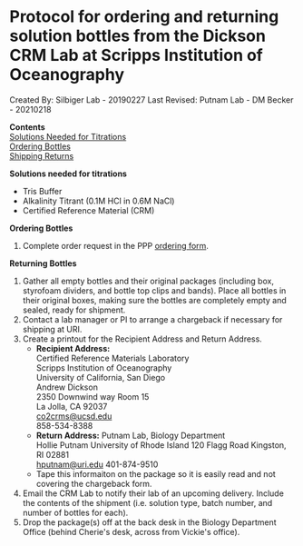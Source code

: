 # Protocol for ordering and returning solution bottles from the Dickson CRM Lab at Scripps Institution of Oceanography

Created By: Silbiger Lab - 20190227
Last Revised: Putnam Lab - DM Becker - 20210218

**Contents**  
[Solutions Needed for Titrations](#Solutions)  
[Ordering Bottles](#Ordering)  
[Shipping Returns](#Returns)  

<a name="Solutions"></a> **Solutions needed for titrations**
* Tris Buffer
* Alkalinity Titrant (0.1M HCl in 0.6M NaCl)
* Certified Reference Material (CRM)

<a name="Ordering"></a> **Ordering Bottles**

1. Complete order request in the PPP [ordering form](https://forms.gle/s7FgMPrTS5yeuSnf6). 


<a name="Returning"></a> **Returning Bottles**
1. Gather all empty bottles and their original packages (including box, styrofoam dividers, and bottle top clips and bands).  Place all bottles in their original boxes, making sure the bottles are completely empty and sealed, ready for shipment.
1. Contact a lab manager or PI to arrange a chargeback if necessary for shipping at URI.
1. Create a printout for the Recipient Address and Return Address.
    * **Recipient Address:**  
    Certified Reference Materials Laboratory  
    Scripps Institution of Oceanography  
    University of California, San Diego  
    Andrew Dickson  
    2350 Downwind way Room 15  
    La Jolla, CA 92037  
    co2crms@ucsd.edu  
    858-534-8388
    * **Return Address:**
    Putnam Lab, Biology Department  
    Hollie Putnam
    University of Rhode Island
    120 Flagg Road 
    Kingston, RI 02881  
    hputnam@uri.edu
    401-874-9510
    * Tape this informaiton on the package so it is easily read and not covering the chargeback form.
1. Email the CRM Lab to notify their lab of an upcoming delivery.  Include the contents of the shipment (i.e. solution type, batch number, and number of bottles for each).
1. Drop the package(s) off at the back desk in the Biology Department Office (behind Cherie's desk, across from Vickie's office).

